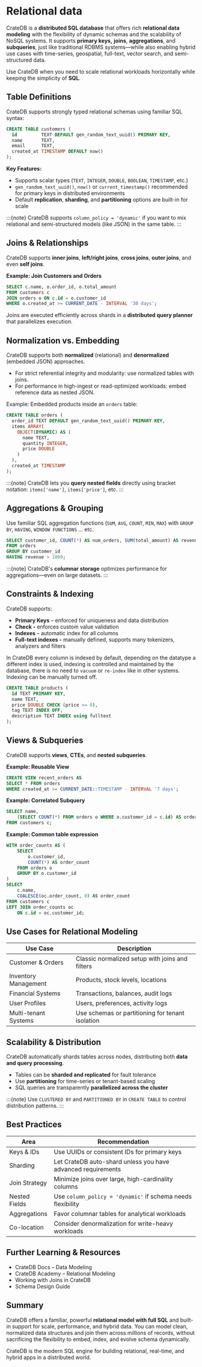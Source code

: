 # Relational data

CrateDB is a **distributed SQL database** that offers rich **relational data modeling** with the flexibility of dynamic schemas and the scalability of NoSQL systems. It supports **primary keys,** **joins**, **aggregations**, and **subqueries**, just like traditional RDBMS systems—while also enabling hybrid use cases with time-series, geospatial, full-text, vector search, and semi-structured data.

Use CrateDB when you need to scale relational workloads horizontally while keeping the simplicity of **SQL**.

## Table Definitions

CrateDB supports strongly typed relational schemas using familiar SQL syntax:

```sql
CREATE TABLE customers (
  id         TEXT DEFAULT gen_random_text_uuid() PRIMARY KEY,
  name       TEXT,
  email      TEXT,
  created_at TIMESTAMP DEFAULT now()
);
```

**Key Features:**

* Supports scalar types (`TEXT`, `INTEGER`, `DOUBLE`, `BOOLEAN`, `TIMESTAMP`, etc.)
* `gen_random_text_uuid()`, `now()` or `current_timestamp()` recommended for primary keys in distributed environments
* Default **replication**, **sharding**, and **partitioning** options are built-in for scale

:::{note}
CrateDB supports `column_policy = 'dynamic'` if you want to mix relational and semi-structured models (like JSON) in the same table.
:::

## Joins & Relationships

CrateDB supports **inner joins**, **left/right joins**, **cross joins**, **outer joins**, and even **self joins**.

**Example: Join Customers and Orders**

```sql
SELECT c.name, o.order_id, o.total_amount
FROM customers c
JOIN orders o ON c.id = o.customer_id
WHERE o.created_at >= CURRENT_DATE - INTERVAL '30 days';
```

Joins are executed efficiently across shards in a **distributed query planner** that parallelizes execution.

## Normalization vs. Embedding

CrateDB supports both **normalized** (relational) and **denormalized** (embedded JSON) approaches.

* For strict referential integrity and modularity: use normalized tables with joins.
* For performance in high-ingest or read-optimized workloads: embed reference data as nested JSON.

Example: Embedded products inside an `orders` table:

```sql
CREATE TABLE orders (
  order_id TEXT DEFAULT gen_random_text_uuid() PRIMARY KEY,
  items ARRAY(
    OBJECT(DYNAMIC) AS (
      name TEXT,
      quantity INTEGER,
      price DOUBLE
    )
  ),
  created_at TIMESTAMP
);
```

:::{note}
CrateDB lets you **query nested fields** directly using bracket notation: `items['name']`, `items['price']`, etc.
:::

## Aggregations & Grouping

Use familiar SQL aggregation functions (`SUM`, `AVG`, `COUNT`, `MIN`, `MAX`) with `GROUP BY`, `HAVING`, `WINDOW FUNCTIONS` ... etc.

```sql
SELECT customer_id, COUNT(*) AS num_orders, SUM(total_amount) AS revenue
FROM orders
GROUP BY customer_id
HAVING revenue > 1000;
```

:::{note}
CrateDB's **columnar storage** optimizes performance for aggregations—even on large datasets.
:::

## Constraints & Indexing

CrateDB supports:

* **Primary Keys** – enforced for uniqueness and data distribution
* **Check -** enforces custom value validation
* **Indexes** – automatic index for all columns
* **Full-text indexes -** manually defined, supports many tokenizers, analyzers and filters

In CrateDB every column is indexed by default, depending on the datatype a different index is used, indexing is controlled and maintained by the database, there is no need to `vacuum` or `re-index` like in other systems. Indexing can be manually turned off.

```sql
CREATE TABLE products (
  id TEXT PRIMARY KEY,
  name TEXT,
  price DOUBLE CHECK (price >= 0),
  tag TEXT INDEX OFF,
  description TEXT INDEX using fulltext
);
```

## Views & Subqueries

CrateDB supports **views**, **CTEs**, and **nested subqueries**.

**Example: Reusable View**

```sql
CREATE VIEW recent_orders AS
SELECT * FROM orders
WHERE created_at >= CURRENT_DATE::TIMESTAMP - INTERVAL '7 days';
```

**Example: Correlated Subquery**

```sql
SELECT name,
    (SELECT COUNT(*) FROM orders o WHERE o.customer_id = c.id) AS order_count
FROM customers c;
```

**Example: Common table expression**

```sql
WITH order_counts AS (
    SELECT 
        o.customer_id,
        COUNT(*) AS order_count
    FROM orders o
    GROUP BY o.customer_id
)
SELECT 
    c.name,
    COALESCE(oc.order_count, 0) AS order_count
FROM customers c
LEFT JOIN order_counts oc
    ON c.id = oc.customer_id;
```

## Use Cases for Relational Modeling

| Use Case             | Description                                      |
| -------------------- | ------------------------------------------------ |
| Customer & Orders    | Classic normalized setup with joins and filters  |
| Inventory Management | Products, stock levels, locations                |
| Financial Systems    | Transactions, balances, audit logs               |
| User Profiles        | Users, preferences, activity logs                |
| Multi-tenant Systems | Use schemas or partitioning for tenant isolation |

## Scalability & Distribution

CrateDB automatically shards tables across nodes, distributing both **data and query processing**.

* Tables can be **sharded and replicated** for fault tolerance
* Use **partitioning** for time-series or tenant-based scaling
* SQL queries are transparently **parallelized across the cluster**

:::{note}
Use `CLUSTERED BY` and `PARTITIONED BY` in `CREATE TABLE` to control distribution patterns.
:::

## Best Practices

| Area          | Recommendation                                               |
| ------------- | ------------------------------------------------------------ |
| Keys & IDs    | Use UUIDs or consistent IDs for primary keys                 |
| Sharding      | Let CrateDB auto-shard unless you have advanced requirements |
| Join Strategy | Minimize joins over large, high-cardinality columns          |
| Nested Fields | Use `column_policy = 'dynamic'` if schema needs flexibility  |
| Aggregations  | Favor columnar tables for analytical workloads               |
| Co-location   | Consider denormalization for write-heavy workloads           |

## Further Learning & Resources

* CrateDB Docs – Data Modeling
* CrateDB Academy – Relational Modeling
* Working with Joins in CrateDB
* Schema Design Guide

## Summary

CrateDB offers a familiar, powerful **relational model with full SQL** and built-in support for scale, performance, and hybrid data. You can model clean, normalized data structures and join them across millions of records, without sacrificing the flexibility to embed, index, and evolve schema dynamically.

CrateDB is the modern SQL engine for building relational, real-time, and hybrid apps in a distributed world.
